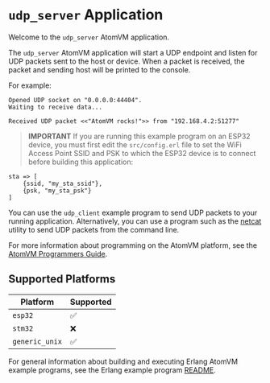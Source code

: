 # `udp_server` Application

Welcome to the `udp_server` AtomVM application.

The `udp_server` AtomVM application will start a UDP endpoint and listen for UDP packets sent to the host or device.  When a packet is received, the packet and sending host will be printed to the console.

For example:

    Opened UDP socket on "0.0.0.0:44404".
    Waiting to receive data...

    Received UDP packet <<"AtomVM rocks!">> from "192.168.4.2:51277"

> **IMPORTANT** If you are running this example program on an ESP32 device, you must first edit the `src/config.erl` file to set the WiFi Access Point SSID and PSK to which the ESP32 device is to connect before building this application:

    sta => [
        {ssid, "my_sta_ssid"},
        {psk, "my_sta_psk"}
    ]

You can use the `udp_client` example program to send UDP packets to your running application.  Alternatively, you can use a program such as the [netcat](https://en.wikipedia.org/wiki/Netcat) utility to send UDP packets from the command line.

For more information about programming on the AtomVM platform, see the [AtomVM Programmers Guide](https://doc.atomvm.net/programmers-guide.html).

## Supported Platforms

| Platform | Supported |
|----------|-----------|
| `esp32`  | ✅ |
| `stm32`  | ❌ |
| `generic_unix`  | ✅ |

For general information about building and executing Erlang AtomVM example programs, see the Erlang example program [README](../README.md).
